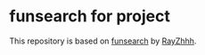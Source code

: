 # funsearch for project

This repository is based on [funsearch](https://github.com/RayZhhh/funsearch) by [RayZhhh](https://github.com/RayZhhh).